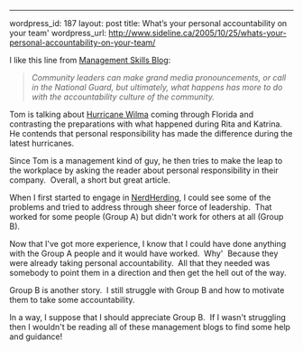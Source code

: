 --- 
wordpress_id: 187
layout: post
title: What&#8217;s your personal accountability on your team'
wordpress_url: http://www.sideline.ca/2005/10/25/whats-your-personal-accountability-on-your-team/

<p>I like this line from <a href="http://www.managementblog.org/archives/2005/10/25/wilmas-management-lesson/">Management Skills Blog</a>:</p>
<blockquote>
<p><em>Community leaders can make grand media pronouncements, or call in the National Guard, but ultimately, what happens has more to do with the accountability culture of the community.</em></p></blockquote>
<p>Tom is talking about <a href="http://www.nhc.noaa.gov/nhc_at4.xml">Hurricane Wilma</a> coming through Florida and contrasting the preparations with what happened during Rita and Katrina.  He contends that personal responsibility has made the difference during the latest hurricanes.</p>
<p>Since Tom is a management kind of guy, he then tries to make the leap to the workplace by asking the reader about personal responsibility in their company.  Overall, a short but great article.</p>
<p>When I first started to engage in <a href="http://www.nerdherding.net/">NerdHerding</a>, I could see some of the problems and tried to address through sheer force of leadership.  That worked for some people (Group A) but didn't work for others at all (Group B).  </p>
<p>Now that I've got more experience, I know that I could have done anything with the Group A people and it would have worked.  Why'  Because they were already taking personal accountability.  All that they needed was somebody to point them in a direction and then get the hell out of the way.</p>
<p>Group B is another story.  I still struggle with Group B and how to motivate them to take some accountability.  </p>
<p>In a way, I suppose that I should appreciate Group B.  If I wasn't struggling then I wouldn't be reading all of these management blogs to find some help and guidance!</p>
